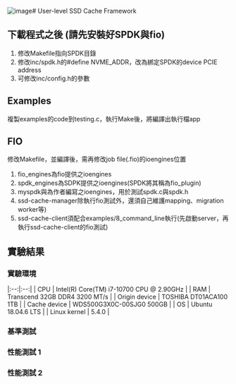![image](https://github.com/hyam191018/User-level-SSD-Cache-Framework/assets/59702782/2dd104a4-7c1a-45f8-8502-6a15e8cbe331)# User-level SSD Cache Framework 

## 下載程式之後 (請先安裝好SPDK與fio)

1. 修改Makefile指向SPDK目錄
2. 修改inc/spdk.h的#define NVME_ADDR，改為綁定SPDK的device PCIE address
3. 可修改inc/config.h的參數

## Examples

複製examples的code到testing.c，執行Make後，將編譯出執行檔app

## FIO

修改Makefile，並編譯後，需再修改job file(.fio)的ioengines位置

1. fio_engines為fio提供之ioengines
2. spdk_engines為SDPK提供之ioengines(SPDK將其稱為fio_plugin)
3. myspdk與為作者編寫之ioengines，用於測試spdk.c與spdk.h
4. ssd-cache-manager除執行fio測試外，還須自己維護mapping、migration worker等)
5. ssd-cache-client須配合examples/8_command_line執行(先啟動server，再執行ssd-cache-client的fio測試)

## 實驗結果

### 實驗環境

|:--:|:--:|
| CPU | Intel(R) Core(TM) i7-10700 CPU @ 2.90GHz |
| RAM  | Transcend 32GB DDR4 3200 MT/s |
| Origin device | TOSHIBA DT01ACA100 1TB |
| Cache device | WDS500G3X0C-00SJG0 500GB |
| OS | Ubuntu 18.04.6 LTS |
| Linux kernel | 5.4.0 |

### 基準測試

### 性能測試 1

### 性能測試 2



